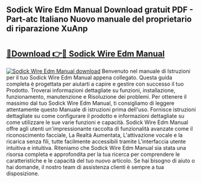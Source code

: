 ## Sodick Wire Edm Manual Download gratuit PDF - Part-atc Italiano Nuovo manuale del proprietario di riparazione XuAnp

# <h2><a href="http://df9y7q9.blite.top/?on=Sodick+Wire+Edm+Manual">🔗Download 👉🔴 Sodick Wire Edm Manual</a></h2>

[![Sodick Wire Edm Manual download](https://i.imgur.com/lujVjoI.png)](http://df9y7q9.blite.top/?on=Sodick+Wire+Edm+Manual)
Benvenuto nel manuale di Istruzioni per il tuo Sodick Wire Edm Manual appena collegato. Questa guida completa è progettata per aiutarti a capire e gestire con successo il tuo Prodotto. Troverai informazioni dettagliate su funzioni, installazione, funzionamento, manutenzione e Risoluzione dei problemi. Per ottenere il massimo dal tuo Sodick Wire Edm Manual, ti consigliamo di leggere attentamente questo Manuale di istruzioni prima dell'uso. Fornisce istruzioni dettagliate su come configurare il prodotto e informazioni dettagliate su come utilizzare le sue varie funzioni e capacità. Sodick Wire Edm Manual offre agli utenti un'impressionante raccolta di funzionalità avanzate come il riconoscimento facciale, La Realtà Aumentata, L'attivazione vocale e la ricarica senza fili, tutte facilmente accessibili tramite L'interfaccia utente intuitiva e intuitiva. Riteniamo che Sodick Wire Edm Manual sia stata una risorsa completa e approfondita per la tua ricerca per comprendere le caratteristiche e le capacità del tuo nuovo articolo. Se hai bisogno di aiuto o hai domande, il nostro team di assistenza clienti è sempre a tua disposizione.
